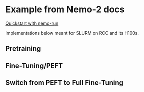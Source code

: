 # Example from Nemo-2 docs
[Quickstart with nemo-run](https://docs.nvidia.com/nemo-framework/user-guide/latest/nemo-2.0/quickstart.html)

Implementations below meant for SLURM on RCC and its H100s. 

## Pretraining

## Fine-Tuning/PEFT

## Switch from PEFT to Full Fine-Tuning
